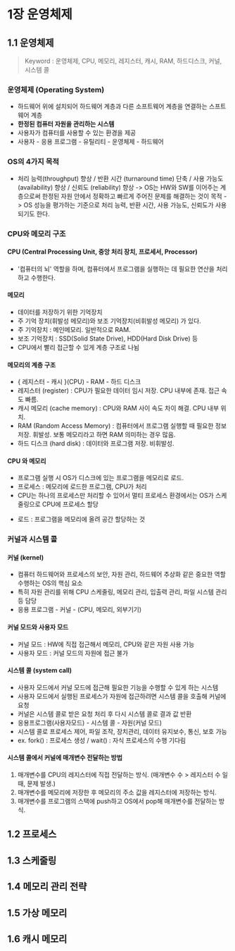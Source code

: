 # 1장 운영체제
## 1.1 운영체제
> Keyword : 운영체제, CPU, 메모리, 레지스터, 캐시, RAM, 하드디스크, 커널, 시스템 콜

### 운영체제 (Operating System)
- 하드웨어 위에 설치되어 하드웨어 계층과 다른 소프트웨어 계층을 연결하는 스프트웨어 계층
- **한정된 컴퓨터 자원을 관리하는 시스템**
- 사용자가 컴퓨터를 사용할 수 있는 환경을 제공
- 사용자 - 응용 프로그램 - 유틸리티 - 운영체제 - 하드웨어

### OS의 4가지 목적
- 처리 능력(throughput) 향상 / 반환 시간 (turnaround time) 단축 / 사용 가능도 (availability) 향상 / 신뢰도 (reliability) 향상
-> OS는 HW와 SW를 이어주는 계층으로써 한정된 자원 안에서 정확하고 빠르게 주어진 문제를 해결하는 것이 목적
-> OS 성능을 평가하는 기준으로 처리 능력, 반환 시간, 사용 가능도, 신뢰도가 사용되기도 한다.

### CPU와 메모리 구조
#### CPU (Central Processing Unit, 중앙 처리 장치, 프로세서, Processor)
- '컴퓨터의 뇌' 역할을 하며, 컴퓨터에서 프로그램을 실행하는 데 필요한 연산을 처리하고 수행한다.

#### 메모리
- 데이터를 저장하기 위한 기억장치
- 주 기억 장치(휘발성 메모리)와 보조 기억장치(비휘발성 메모리) 가 있다.
- 주 기억장치 : 메인메모리. 일반적으로 RAM.
- 보조 기억장치 : SSD(Solid State Drive), HDD(Hard Disk Drive) 등
- CPU에서 빨리 접근할 수 있게 계층 구조로 나뉨

#### 메모리의 계층 구조
- { 레지스터 - 캐시 }(CPU) - RAM - 하드 디스크
- 레지스터 (register) : CPU가 필요한 데이터 임시 저장. CPU 내부에 존재. 접근 속도 빠름.
- 캐시 메모리 (cache memory) : CPU와 RAM 사이 속도 차이 해결. CPU 내부 위치.
- RAM (Random Access Memory) : 컴퓨터에서 프로그램 실행할 때 필요한 정보 저장. 휘발성. 보통 메모리라고 하면 RAM 의미하는 경우 많음.
- 하드 디스크 (hard disk) : 데이터와 프로그램 저장. 비휘발성.

#### CPU 와 메모리
- 프로그램 실행 시 OS가 디스크에 있는 프로그램을 메모리로 로드.
- 프로세스 : 메모리에 로드한 프로그램, CPU가 처리
- CPU는 하나의 프로세스만 처리할 수 있어서 멀티 프로세스 환경에서는 OS가 스케줄링으로 CPU에 프로세스 할당

* 로드 : 프로그램을 메모리에 올려 공간 할당하는 것

### 커널과 시스템 콜
#### 커널 (kernel)
- 컴퓨터 하드웨어와 프로세스의 보안, 자원 관리, 하드웨어 추상화 같은 중요한 역할 수행하는 OS의 핵심 요소
- 특히 자원 관리를 위해 CPU 스케줄링, 메모리 관리, 입출력 관리, 파일 시스템 관리 등 담당
- 응용 프로그램 - 커널 - (CPU, 메모리, 외부기기)

#### 커널 모드와 사용자 모드
- 커널 모드 : HW에 직접 접근해서 메모리, CPU와 같은 자원 사용 가능
- 사용자 모드 : 커널 모드의 자원에 접근 불가

#### 시스템 콜 (system call)
- 사용자 모드에서 커널 모드에 접근해 필요한 기능을 수행할 수 있게 하는 시스템
- 사용자 모드에서 실행된 프로세스가 자원에 접근하려면 시스템 콜을 호출해 커널에 요청
- 커널은 시스템 콜로 받은 요청 처리 후 다시 시스템 콜로 결과 값 반환
- 응용프로그램(사용자모드) - 시스템 콜 - 자원(커널 모드)
- 시스템 콜로 프로세스 제어, 파일 조작, 장치관리, 데이터 유지보수, 통신, 보호 가능
- ex. fork() : 프로세스 생성 / wait() : 자식 프로세스의 수행 기다림 

#### 시스템 콜에서 커널에 매개변수 전달하는 방법
1. 매개변수를 CPU의 레지스터에 직접 전달하는 방식. (매개변수 수 > 레지스터 수 일 때, 문제 발생.)
2. 매개변수를 메모리에 저장한 후 메모리의 주소 값을 레지스터에 저장하는 방식.
3. 매개변수를 프로그램의 스택에 push하고 OS에서 pop해 매개변수를 전달하는 방식.


## 1.2 프로세스
## 1.3 스케줄링
## 1.4 메모리 관리 전략
## 1.5 가상 메모리
## 1.6 캐시 메모리

